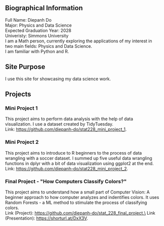 ## Biographical Information
Full Name: Diepanh Do\
Major: Physics and Data Science\
Expected Graduation Year: 2028\
Univeristy: Simmons University\
I am a Math person, currently exploring the applications of my interest in two main fields: Physics and Data Science.\
I am familiar with Python and R.

## Site Purpose
I use this site for showcasing my data science work.

## Projects

### Mini Project 1
This project aims to perform data analysis with the help of data visualization. I use a dataset created by TidyTuesday.\
Link: https://github.com/diepanh-do/stat228_mini_project_1.

### Mini Project 2
This project aims to introduce to R beginners to the process of data wrangling with a soccer dataset. I summed up five useful data wrangling functions in dplyr with a bit of data visualization using ggplot2 at the end.\
Link: https://github.com/diepanh-do/stat228_mini_project_2.

### Final Project - "How Computers Classify Colors?"
This project aims to understand how a small part of Computer Vision: A beginner approach to how computer analyzes and indentifies colors. It uses Random Forests - a ML method to stimulate the process of classifying colors.\
Link (Project): https://github.com/diepanh-do/stat_228_final_project.\
Link (Presentation): https://shorturl.at/DxX3V.
